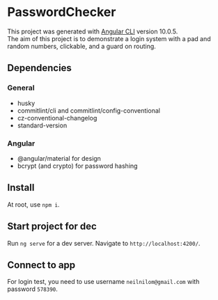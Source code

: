 # PasswordChecker
This project was generated with [Angular CLI](https://github.com/angular/angular-cli) version 10.0.5.    
The aim of this project is to demonstrate a login system with a pad and random numbers, clickable, and a guard on routing.

## Dependencies
### General
  * husky
  * commitlint/cli and commitlint/config-conventional
  * cz-conventional-changelog
  * standard-version

### Angular
  * @angular/material for design
  * bcrypt (and crypto) for password hashing

## Install
At root, use `npm i`.

## Start project for dec
Run `ng serve` for a dev server. Navigate to `http://localhost:4200/`.

## Connect to app
For login test, you need to use username `neilnilom@gmail.com` with password `578390`.
